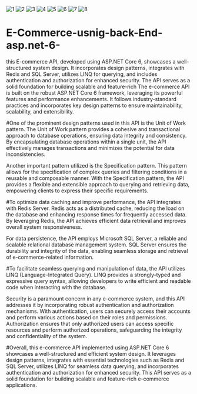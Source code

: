 ![1](https://github.com/ahmedsamir010/E-Commerce-usnig-back-End-asp.net-6-/assets/89707420/a87c0562-e05f-4384-903d-5d2f75e53cb9)
![2](https://github.com/ahmedsamir010/E-Commerce-usnig-back-End-asp.net-6-/assets/89707420/05275e57-e8a3-4d6f-bd74-3174496587f2)
![3](https://github.com/ahmedsamir010/E-Commerce-usnig-back-End-asp.net-6-/assets/89707420/b6289f24-f4b6-4a66-83ac-26d1d06793a7)
![4](https://github.com/ahmedsamir010/E-Commerce-usnig-back-End-asp.net-6-/assets/89707420/7cb2c1af-cfd3-4f44-9698-cda6c8176dac)
![5](https://github.com/ahmedsamir010/E-Commerce-usnig-back-End-asp.net-6-/assets/89707420/583555a5-6d0b-406c-ba74-e3f6fa6f1ddc)
![6](https://github.com/ahmedsamir010/E-Commerce-usnig-back-End-asp.net-6-/assets/89707420/9503c68d-9a82-41d4-85a6-10ba0f222a0d)
![7](https://github.com/ahmedsamir010/E-Commerce-usnig-back-End-asp.net-6-/assets/89707420/d84bc312-6a39-4296-a05f-b1171f60aea9)
![8](https://github.com/ahmedsamir010/E-Commerce-usnig-back-End-asp.net-6-/assets/89707420/cccfc462-54a7-4cc8-99ee-a3200b527787)
# E-Commerce-usnig-back-End-asp.net-6-
 this E-commerce API, developed using ASP.NET Core 6, showcases a well-structured system design. It incorporates design patterns, integrates with Redis and SQL Server, utilizes LINQ for querying, and includes authentication and authorization for enhanced security. The API serves as a solid foundation for building scalable and feature-rich 
The e-commerce API is built on the robust ASP.NET Core 6 framework, leveraging its powerful features and performance enhancements. It follows industry-standard practices and incorporates key design patterns to ensure maintainability, scalability, and extensibility.

#One of the prominent design patterns used in this API is the Unit of Work pattern. The Unit of Work pattern provides a cohesive and transactional approach to database operations, ensuring data integrity and consistency. By encapsulating database operations within a single unit, the API effectively manages transactions and minimizes the potential for data inconsistencies.

Another important pattern utilized is the Specification pattern. This pattern allows for the specification of complex queries and filtering conditions in a reusable and composable manner. With the Specification pattern, the API provides a flexible and extensible approach to querying and retrieving data, empowering clients to express their specific requirements.

#To optimize data caching and improve performance, the API integrates with Redis Server. Redis acts as a distributed cache, reducing the load on the database and enhancing response times for frequently accessed data. By leveraging Redis, the API achieves efficient data retrieval and improves overall system responsiveness.

For data persistence, the API employs Microsoft SQL Server, a reliable and scalable relational database management system. SQL Server ensures the durability and integrity of the data, enabling seamless storage and retrieval of e-commerce-related information.

#To facilitate seamless querying and manipulation of data, the API utilizes LINQ (Language-Integrated Query). LINQ provides a strongly-typed and expressive query syntax, allowing developers to write efficient and readable code when interacting with the database.

Security is a paramount concern in any e-commerce system, and this API addresses it by incorporating robust authentication and authorization mechanisms. With authentication, users can securely access their accounts and perform various actions based on their roles and permissions. Authorization ensures that only authorized users can access specific resources and perform authorized operations, safeguarding the integrity and confidentiality of the system.

#Overall, this e-commerce API implemented using ASP.NET Core 6 showcases a well-structured and efficient system design. It leverages design patterns, integrates with essential technologies such as Redis and SQL Server, utilizes LINQ for seamless data querying, and incorporates authentication and authorization for enhanced security. This API serves as a solid foundation for building scalable and feature-rich e-commerce applications.

